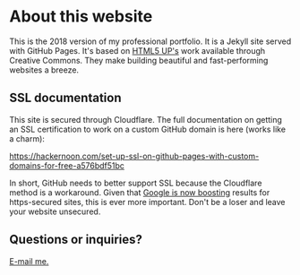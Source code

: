 # About this website

This is the 2018 version of my professional portfolio. It is a Jekyll site served with GitHub Pages. It's based on [HTML5 UP's](https://html5up.net/) work available through Creative Commons.  They make building beautiful and fast-performing websites a breeze.

## SSL documentation

This site is secured through Cloudflare. The full documentation on getting an SSL certification to work on a custom GitHub domain is here (works like a charm):

https://hackernoon.com/set-up-ssl-on-github-pages-with-custom-domains-for-free-a576bdf51bc

In short, GitHub needs to better support SSL because the Cloudflare method is a workaround. Given that [Google is now boosting](https://webmasters.googleblog.com/2014/08/https-as-ranking-signal.html) results for https-secured sites, this is ever more important. Don't be a loser and leave your website unsecured.

## Questions or inquiries?

[E-mail me.](mailto:paulkfranz@gmail.com)
